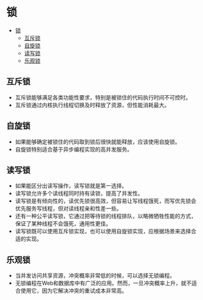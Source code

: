 # 锁

- [锁](#锁)
  - [互斥锁](#互斥锁)
  - [自旋锁](#自旋锁)
  - [读写锁](#读写锁)
  - [乐观锁](#乐观锁)


## 互斥锁

- 互斥锁能够满足各类功能性要求，特别是被锁住的代码执行时间不可控时。
- 互斥锁通过内核执行线程切换及时释放了资源，但性能消耗最大。

## 自旋锁

- 如果能够确定被锁住的代码取到锁后很快就能释放，应该使用自旋锁。
- 自旋锁特别适合基于异步编程实现的高并发服务。

## 读写锁

- 如果能区分出读写操作，读写锁就是第一选择。
- 读写锁允许多个读线程同时持有读锁，提高了并发性。
- 读写锁是有倾向性的，读优先锁很高效，但容易让写线程饿死，而写优先锁会优先服务写线程，但对读线程亲和性差一些。
- 还有一种公平读写锁，它通过把等待锁的线程排队，以略微牺牲性能的方式，保证了某种线程不会饿死，通用性更佳。
- 读写锁既可以使用互斥锁实现，也可以使用自旋锁实现，应根据场景来选择合适的实现。

## 乐观锁

- 当并发访问共享资源，冲突概率非常低的时候，可以选择无锁编程。
- 无锁编程在Web和数据库中有广泛的应用。然而，一旦冲突概率上升，就不适合使用它，因为它解决冲突的重试成本非常高。

